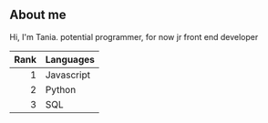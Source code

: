 ## About me

Hi, I'm Tania. potential programmer, for now jr front end developer

| Rank | Languages |
|-----:|-----------|
|     1| Javascript|
|     2| Python    |
|     3| SQL       |